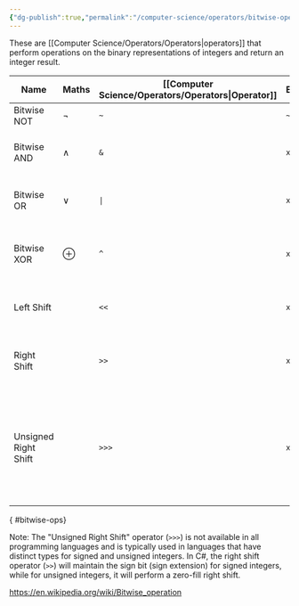```yaml
---
{"dg-publish":true,"permalink":"/computer-science/operators/bitwise-operators/","tags":["beginner","intermediate","unfinished"],"noteIcon":"1"}
---
```


These are [[Computer Science/Operators/Operators\|operators]] that perform operations on the binary representations of integers and return an integer result.

| Name                 | Maths    | [[Computer Science/Operators/Operators\|Operator]] | Example   | Note                                                                                       |
| -------------------- | -------- | ----------------------- | --------- | ------------------------------------------------------------------------------------------ |
| Bitwise NOT          | $\neg$   | `~`                     | `~x`      | Inverts all the bits.                                                                      |
| Bitwise AND          | $\land$  | `&`                     | `x & y`   | Sets each bit to 1 if both bits are 1.                                                     |
| Bitwise OR           | $\lor$   | `\|`                    | `x \| y`  | Sets each bit to 1 if one of the bits is 1.                                                |
| Bitwise XOR          | $\oplus$ | `^`                     | `x ^ y`   | Sets each bit to 1 if only one of the bits is 1.                                           |
| Left Shift           |          | `<<`                    | `x << n`  | Shifts the bits of x to the left by n places.                                              |
| Right Shift          |          | `>>`                    | `x >> n`  | Shifts the bits of x to the right by n places.                                             |
| Unsigned Right Shift |          | `>>>`                   | `x >>> n` | Shifts the bits of x to the right by n places (zero fill). Not available in all languages. |
{ #bitwise-ops}


Note: The "Unsigned Right Shift" operator (`>>>`) is not available in all programming languages and is typically used in languages that have distinct types for signed and unsigned integers. In C#, the right shift operator (`>>`) will maintain the sign bit (sign extension) for signed integers, while for unsigned integers, it will perform a zero-fill right shift.

https://en.wikipedia.org/wiki/Bitwise_operation
